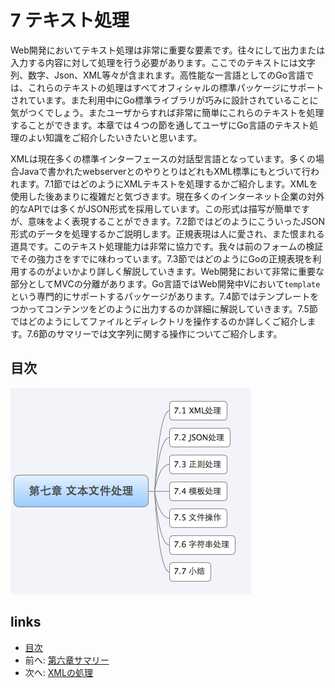 # 7 テキスト処理
Web開発においてテキスト処理は非常に重要な要素です。往々にして出力または入力する内容に対して処理を行う必要があります。ここでのテキストには文字列、数字、Json、XML等々が含まれます。高性能な一言語としてのGo言語では、これらのテキストの処理はすべてオフィシャルの標準パッケージにサポートされています。また利用中にGo標準ライブラリが巧みに設計されていることに気がつくでしょう。またユーザからすれば非常に簡単にこれらのテキストを処理することができます。本章では４つの節を通してユーザにGo言語のテキスト処理のよい知識をご紹介したいきたいと思います。

XMLは現在多くの標準インターフェースの対話型言語となっています。多くの場合Javaで書かれたwebserverとのやりとりはどれもXML標準にもとづいて行われます。7.1節ではどのようにXMLテキストを処理するかご紹介します。XMLを使用した後あまりに複雑だと気づきます。現在多くのインターネット企業の対外的なAPIでは多くがJSON形式を採用しています。この形式は描写が簡単ですが、意味をよく表現することができます。7.2節ではどのようにこういったJSON形式のデータを処理するかご説明します。正規表現は人に愛され、また恨まれる道具です。このテキスト処理能力は非常に協力です。我々は前のフォームの検証でその強力さをすでに味わっています。7.3節ではどのようにGoの正規表現を利用するのがよいかより詳しく解説していきます。Web開発において非常に重要な部分としてMVCの分離があります。Go言語ではWeb開発中Vにおいて`template`という専門的にサポートするパッケージがあります。7.4節ではテンプレートをつかってコンテンツをどのように出力するのか詳細に解説していきます。7.5節ではどのようにしてファイルとディレクトリを操作するのか詳しくご紹介します。7.6節のサマリーでは文字列に関する操作についてご紹介します。

## 目次
   ![](images/navi7.png?raw=true)

## links
   * [目次](<preface.md>)
   * 前へ: [第六章サマリー](<06.5.md>)
   * 次へ: [XMLの処理](<07.1.md>)

